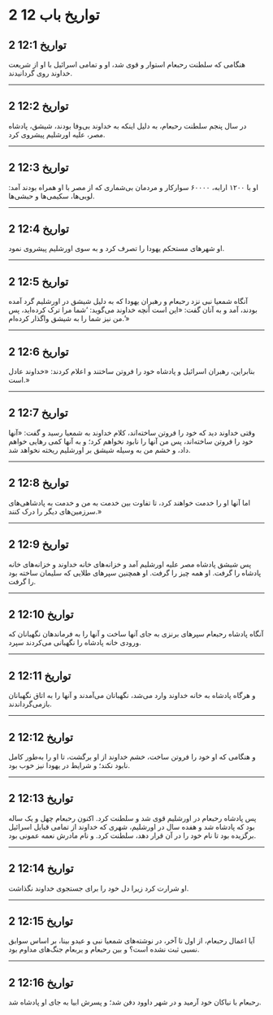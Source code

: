 # 2 تواریخ باب 12

## 2 تواریخ 12:1

هنگامی که سلطنت رحبعام استوار و قوی شد، او و تمامی اسرائیل با او از شریعت خداوند روی گردانیدند.

---

## 2 تواریخ 12:2

در سال پنجم سلطنت رحبعام، به دلیل اینکه به خداوند بی‌وفا بودند، شیشق، پادشاه مصر، علیه اورشلیم پیشروی کرد.

---

## 2 تواریخ 12:3

او با ۱۲۰۰ ارابه، ۶۰۰۰۰ سوارکار و مردمان بی‌شماری که از مصر با او همراه بودند آمد: لوبی‌ها، سکیمی‌ها و حبشی‌ها.

---

## 2 تواریخ 12:4

او شهرهای مستحکم یهودا را تصرف کرد و به سوی اورشلیم پیشروی نمود.

---

## 2 تواریخ 12:5

آنگاه شمعیا نبی نزد رحبعام و رهبران یهودا که به دلیل شیشق در اورشلیم گرد آمده بودند، آمد و به آنان گفت: «این است آنچه خداوند می‌گوید: ‘شما مرا ترک کرده‌اید، پس من نیز شما را به شیشق واگذار کرده‌ام.’»

---

## 2 تواریخ 12:6

بنابراین، رهبران اسرائیل و پادشاه خود را فروتن ساختند و اعلام کردند: «خداوند عادل است.»

---

## 2 تواریخ 12:7

وقتی خداوند دید که خود را فروتن ساخته‌اند، کلام خداوند به شمعیا رسید و گفت: «آنها خود را فروتن ساخته‌اند، پس من آنها را نابود نخواهم کرد؛ و به آنها کمی رهایی خواهم داد، و خشم من به وسیله شیشق بر اورشلیم ریخته نخواهد شد.

---

## 2 تواریخ 12:8

اما آنها او را خدمت خواهند کرد، تا تفاوت بین خدمت به من و خدمت به پادشاهی‌های سرزمین‌های دیگر را درک کنند.»

---

## 2 تواریخ 12:9

پس شیشق پادشاه مصر علیه اورشلیم آمد و خزانه‌های خانه خداوند و خزانه‌های خانه پادشاه را گرفت. او همه چیز را گرفت. او همچنین سپرهای طلایی که سلیمان ساخته بود را گرفت.

---

## 2 تواریخ 12:10

آنگاه پادشاه رحبعام سپرهای برنزی به جای آنها ساخت و آنها را به فرماندهان نگهبانان که ورودی خانه پادشاه را نگهبانی می‌کردند سپرد.

---

## 2 تواریخ 12:11

و هرگاه پادشاه به خانه خداوند وارد می‌شد، نگهبانان می‌آمدند و آنها را به اتاق نگهبانان بازمی‌گرداندند.

---

## 2 تواریخ 12:12

و هنگامی که او خود را فروتن ساخت، خشم خداوند از او برگشت، تا او را به‌طور کامل نابود نکند؛ و شرایط در یهودا نیز خوب بود.

---

## 2 تواریخ 12:13

پس پادشاه رحبعام در اورشلیم قوی شد و سلطنت کرد. اکنون رحبعام چهل و یک ساله بود که پادشاه شد و هفده سال در اورشلیم، شهری که خداوند از تمامی قبایل اسرائیل برگزیده بود تا نام خود را در آن قرار دهد، سلطنت کرد. و نام مادرش نعمه عمونی بود.

---

## 2 تواریخ 12:14

او شرارت کرد زیرا دل خود را برای جستجوی خداوند نگذاشت.

---

## 2 تواریخ 12:15

آیا اعمال رحبعام، از اول تا آخر، در نوشته‌های شمعیا نبی و عیدو بینا، بر اساس سوابق نسبی ثبت نشده است؟ و بین رحبعام و یربعام جنگ‌های مداوم بود.

---

## 2 تواریخ 12:16

رحبعام با نیاکان خود آرمید و در شهر داوود دفن شد؛ و پسرش ابیا به جای او پادشاه شد.

